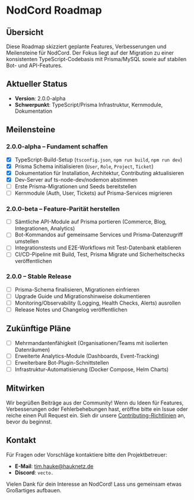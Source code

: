 # NodCord Roadmap

## Übersicht

Diese Roadmap skizziert geplante Features, Verbesserungen und Meilensteine für NodCord. Der Fokus liegt auf der Migration zu einer konsistenten TypeScript-Codebasis mit Prisma/MySQL sowie auf stabilen Bot- und API-Features.

## Aktueller Status

- **Version**: 2.0.0-alpha
- **Schwerpunkt**: TypeScript/Prisma Infrastruktur, Kernmodule, Dokumentation

## Meilensteine

### 2.0.0-alpha – Fundament schaffen

- [x] TypeScript-Build-Setup (`tsconfig.json`, `npm run build`, `npm run dev`)
- [x] Prisma Schema initialisieren (`User`, `Role`, `Project`, `Ticket`)
- [x] Dokumentation für Installation, Architektur, Contributing aktualisieren
- [x] Dev-Server auf ts-node-dev/nodemon abstimmen
- [ ] Erste Prisma-Migrationen und Seeds bereitstellen
- [ ] Kernmodule (Auth, User, Tickets) auf Prisma-Services migrieren

### 2.0.0-beta – Feature-Parität herstellen

- [ ] Sämtliche API-Module auf Prisma portieren (Commerce, Blog, Integrationen, Analytics)
- [ ] Bot-Kommandos auf gemeinsame Services und Prisma-Datenzugriff umstellen
- [ ] Integrationstests und E2E-Workflows mit Test-Datenbank etablieren
- [ ] CI/CD-Pipeline mit Build, Test, Prisma Migrate und Sicherheitschecks veröffentlichen

### 2.0.0 – Stable Release

- [ ] Prisma-Schema finalisieren, Migrationen einfrieren
- [ ] Upgrade Guide und Migrationshinweise dokumentieren
- [ ] Monitoring/Observability (Logging, Health Checks, Alerts) ausrollen
- [ ] Release Notes und Changelog veröffentlichen

## Zukünftige Pläne

- [ ] Mehrmandantenfähigkeit (Organisationen/Teams mit isolierten Datenräumen)
- [ ] Erweiterte Analytics-Module (Dashboards, Event-Tracking)
- [ ] Erweiterbare Bot-Plugin-Schnittstellen
- [ ] Infrastruktur-Automatisierung (Docker Compose, Helm Charts)

## Mitwirken

Wir begrüßen Beiträge aus der Community! Wenn du Ideen für Features, Verbesserungen oder Fehlerbehebungen hast, eröffne bitte ein Issue oder reiche einen Pull Request ein. Sieh dir unsere [Contributing-Richtlinien](../process/contributing.md) an, bevor du beginnst.

## Kontakt

Für Fragen oder Vorschläge kontaktiere bitte den Projektbetreuer:

- **E-Mail**: [tim.hauke@hauknetz.de](mailto:tim.hauke@hauknetz.de)
- **Discord**: `vecto.`

Vielen Dank für dein Interesse an NodCord! Lass uns gemeinsam etwas Großartiges aufbauen.

